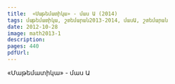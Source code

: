 ```yaml
---
title:  «Մաթեմատիկա» - մաս Ա (2014) 
tags: մաթեմատիկա, շտեմարան2013-2014, մասԱ, շտեմարան
date: 2012-10-28
image: math2013-1
description: 
pages: 440
pdfUrl: 
---
```



«Մաթեմատիկա» - մաս Ա
